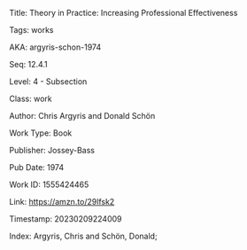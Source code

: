 Title:  Theory in Practice: Increasing Professional Effectiveness

Tags:   works

AKA:    argyris-schon-1974

Seq:    12.4.1

Level:  4 - Subsection

Class:  work

Author: Chris Argyris and Donald Schön

Work Type: Book

Publisher: Jossey-Bass

Pub Date: 1974

Work ID: 1555424465

Link:   https://amzn.to/29lfsk2

Timestamp: 20230209224009

Index:  Argyris, Chris and Schön, Donald; 
